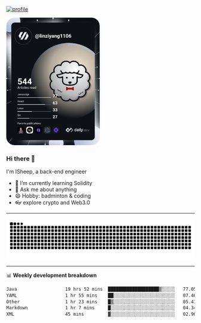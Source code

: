[![profile](https://user-images.githubusercontent.com/54968314/208005045-e4b42f3b-833d-4242-bfcc-e764865553a2.svg)](https://www.calligrapher.ai/)

<a href="https://app.daily.dev/linziyang1106"><img src="/devcard.png" width="250" alt="ISheep's Dev Card"/></a>

### Hi there 🐏

I'm ISheep, a back-end engineer

- 🔭 I’m currently learning Solidity
- 💬 Ask me about anything
- 😄 Hobby: badminton & coding
- 👓 explore crypto and Web3.0

-------

![](https://raw.githubusercontent.com/ISheepp/ISheepp/output/github-contribution-grid-snake.svg)

-------

📊 **Weekly development breakdown**
<!--START_SECTION:waka-->

```txt
Java                  19 hrs 52 mins  ███████████████████▒░░░░░   77.05 %
YAML                  1 hr 55 mins    ██░░░░░░░░░░░░░░░░░░░░░░░   07.46 %
Other                 1 hr 23 mins    █▒░░░░░░░░░░░░░░░░░░░░░░░   05.41 %
Markdown              1 hr 7 mins     █░░░░░░░░░░░░░░░░░░░░░░░░   04.34 %
XML                   45 mins         ▓░░░░░░░░░░░░░░░░░░░░░░░░   02.96 %
```

<!--END_SECTION:waka-->
